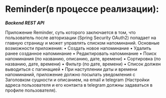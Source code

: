 # Reminder(в процессе реализации):


***Backend REST API***

Приложение Reminder, суть которого заключается в том, что пользователь после авторизации (Spring Security OAuth2) попадает на главную страницу и может управлять списком напоминаний. Основные возможности приложения:
•	Создать новое напоминание 
•	Удалить ранее созданное напоминание
•	Редактировать напоминание
•	Поиск напоминания (по названию, описанию, дате, времени)
•	Сортировка (по названию, дате, времени)
•	Фильтр (по дате, времени)
•	Список должен выводиться с пагинацией
•	При наступлении даты и времени напоминаний, приложение должно посылать уведомления с Заголовком сущности и описанием,  на email и telegram (Настройки адреса пользователя и его контакта в telegram должны задаваться в профиле пользователя). 
